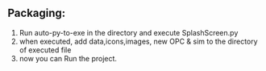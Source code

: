Packaging:
----------
1. Run auto-py-to-exe in the directory and execute SplashScreen.py
2. when executed, add data,icons,images, new OPC & sim to the directory of executed file
3. now you can Run the project.
